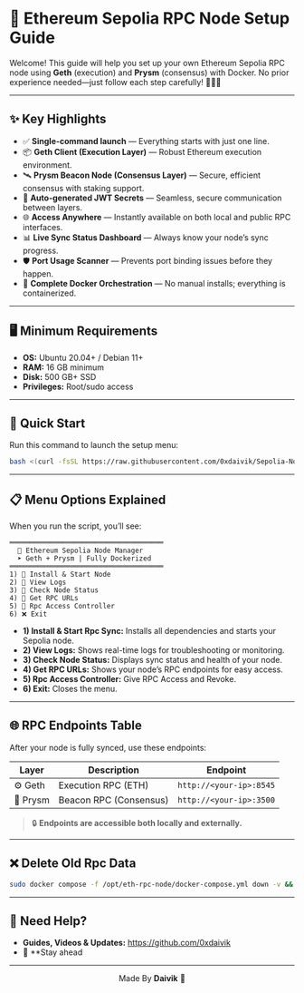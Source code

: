 # 🚀 Ethereum Sepolia RPC Node Setup Guide

Welcome! This guide will help you set up your own Ethereum Sepolia RPC node using **Geth** (execution) and **Prysm** (consensus) with Docker. No prior experience needed—just follow each step carefully! 🧑‍💻✨

---

## ✨ Key Highlights

- ✅ **Single-command launch** — Everything starts with just one line.
- 📦 **Geth Client (Execution Layer)** — Robust Ethereum execution environment.
- 🛰️ **Prysm Beacon Node (Consensus Layer)** — Secure, efficient consensus with staking support.
- 🔐 **Auto-generated JWT Secrets** — Seamless, secure communication between layers.
- 🌐 **Access Anywhere** — Instantly available on both local and public RPC interfaces.
- 📊 **Live Sync Status Dashboard** — Always know your node’s sync progress.
- 🛡️ **Port Usage Scanner** — Prevents port binding issues before they happen.
- 🐳 **Complete Docker Orchestration** — No manual installs; everything is containerized.

---

## 🖥️ Minimum Requirements

- **OS:** Ubuntu 20.04+ / Debian 11+
- **RAM:** 16 GB minimum
- **Disk:** 500 GB+ SSD
- **Privileges:** Root/sudo access

---

## 🚀 Quick Start

Run this command to launch the setup menu:

```bash
bash <(curl -fsSL https://raw.githubusercontent.com/0xdaivik/Sepolia-Node/main/menu.sh)
```

---

## 📋 Menu Options Explained

When you run the script, you’ll see:

```
══════════════════════════════════════
  🧠 Ethereum Sepolia Node Manager
  ➤ Geth + Prysm | Fully Dockerized
══════════════════════════════════════
1) 🚀 Install & Start Node
2) 📜 View Logs
3) 📶 Check Node Status
4) 🔗 Get RPC URLs
5) 🔐 Rpc Access Controller
6) ❌ Exit
```

- **1) Install & Start Rpc Sync:** Installs all dependencies and starts your Sepolia node.
- **2) View Logs:** Shows real-time logs for troubleshooting or monitoring.
- **3) Check Node Status:** Displays sync status and health of your node.
- **4) Get RPC URLs:** Shows your node’s RPC endpoints for easy access.
- **5) Rpc Access Controller:** Give RPC Access and Revoke.
- **6) Exit:** Closes the menu.

---

## 🌐 RPC Endpoints Table

After your node is fully synced, use these endpoints:

| Layer      | Description                    | Endpoint                        |
|------------|-------------------------------|----------------------------------|
| ⚙️ Geth    | Execution RPC (ETH)           | `http://<your-ip>:8545`          |
| 🔗 Prysm   | Beacon RPC (Consensus)        | `http://<your-ip>:3500`          |

> 🔒 **Endpoints are accessible both locally and externally.**

---

## ❌ Delete Old Rpc Data 
```bash
sudo docker compose -f /opt/eth-rpc-node/docker-compose.yml down -v && sudo rm -rf /opt/eth-rpc-node
```
---

## 💬 Need Help?

- **Guides, Videos & Updates:** https://github.com/0xdaivik
- 🚀 **Stay ahead 

---

<p align="center">
    Made By <b>Daivik</b> 💖
</p>
